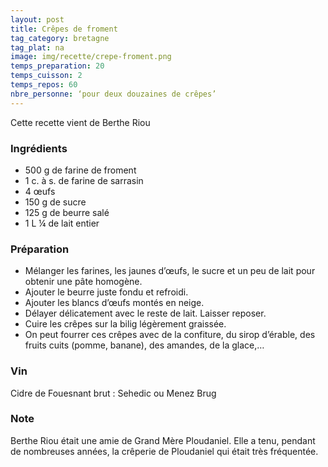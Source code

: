 ```yaml
---
layout: post
title: Crêpes de froment
tag_category: bretagne
tag_plat: na
image: img/recette/crepe-froment.png
temps_preparation: 20
temps_cuisson: 2
temps_repos: 60
nbre_personne: ‘pour deux douzaines de crêpes’
---
```


Cette recette vient de Berthe Riou

### Ingrédients
* 500 g de farine de froment 
* 1 c. à s. de farine de sarrasin
* 4 œufs 
* 150 g de sucre
* 125 g de beurre salé
* 1 L ¼  de lait entier

### Préparation
* Mélanger les farines, les jaunes d’œufs, le sucre et un peu de lait pour obtenir une pâte homogène.
* Ajouter le beurre juste fondu et refroidi.
* Ajouter les blancs d’œufs montés en neige.
* Délayer délicatement avec le reste de lait. Laisser reposer.
* Cuire les crêpes sur la bilig légèrement graissée.
* On peut fourrer ces crêpes avec de la confiture, du sirop d’érable, des fruits cuits (pomme, banane), des amandes, de la glace,…

### Vin
Cidre de Fouesnant brut : Sehedic ou Menez Brug

### Note
Berthe Riou était une amie de Grand Mère Ploudaniel. Elle a tenu, pendant de nombreuses années, la crêperie de Ploudaniel qui était très fréquentée.
